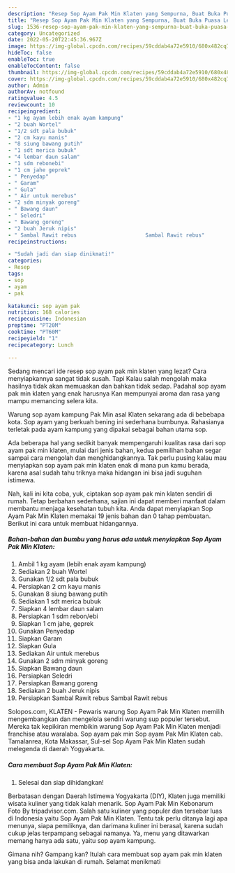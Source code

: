 ```yaml
---
description: "Resep Sop Ayam Pak Min Klaten yang Sempurna, Buat Buka Puasa Lezat Sekali"
title: "Resep Sop Ayam Pak Min Klaten yang Sempurna, Buat Buka Puasa Lezat Sekali"
slug: 1536-resep-sop-ayam-pak-min-klaten-yang-sempurna-buat-buka-puasa-lezat-sekali
category: Uncategorized
date: 2022-05-20T22:45:36.967Z
image: https://img-global.cpcdn.com/recipes/59cddab4a72e5910/680x482cq70/sop-ayam-pak-min-klaten-foto-resep-utama.jpg
hideToc: false
enableToc: true
enableTocContent: false
thumbnail: https://img-global.cpcdn.com/recipes/59cddab4a72e5910/680x482cq70/sop-ayam-pak-min-klaten-foto-resep-utama.jpg
cover: https://img-global.cpcdn.com/recipes/59cddab4a72e5910/680x482cq70/sop-ayam-pak-min-klaten-foto-resep-utama.jpg
author: Admin
authorAv: notfound
ratingvalue: 4.5
reviewcount: 10
recipeingredient:
- "1 kg ayam lebih enak ayam kampung"
- "2 buah Wortel"
- "1/2 sdt pala bubuk"
- "2 cm kayu manis"
- "8 siung bawang putih"
- "1 sdt merica bubuk"
- "4 lembar daun salam"
- "1 sdm rebonebi"
- "1 cm jahe geprek"
- " Penyedap"
- " Garam"
- " Gula"
- " Air untuk merebus"
- "2 sdm minyak goreng"
- " Bawang daun"
- " Seledri"
- " Bawang goreng"
- "2 buah Jeruk nipis"
- " Sambal Rawit rebus                      Sambal Rawit rebus"
recipeinstructions:

- "Sudah jadi dan siap dinikmati!"
categories:
- Resep
tags:
- sop
- ayam
- pak

katakunci: sop ayam pak 
nutrition: 168 calories
recipecuisine: Indonesian
preptime: "PT20M"
cooktime: "PT60M"
recipeyield: "1"
recipecategory: Lunch

---
```



Sedang mencari ide resep sop ayam pak min klaten yang lezat? Cara menyiapkannya sangat tidak susah. Tapi Kalau salah mengolah maka hasilnya tidak akan memuaskan dan bahkan tidak sedap. Padahal sop ayam pak min klaten yang enak harusnya Kan mempunyai aroma dan rasa yang mampu memancing selera kita.


Warung sop ayam kampung Pak Min asal Klaten sekarang ada di bebebapa kota. Sop ayam yang berkuah bening ini sederhana bumbunya. Rahasianya terletak pada ayam kampung yang dipakai sebagai bahan utama sop.

Ada beberapa hal yang sedikit banyak mempengaruhi kualitas rasa dari sop ayam pak min klaten, mulai dari jenis bahan, kedua pemilihan bahan segar sampai cara mengolah dan menghidangkannya. Tak perlu pusing kalau mau menyiapkan sop ayam pak min klaten enak di mana pun kamu berada, karena asal sudah tahu triknya maka hidangan ini bisa jadi suguhan istimewa.


Nah, kali ini kita coba, yuk, ciptakan sop ayam pak min klaten sendiri di rumah. Tetap berbahan sederhana, sajian ini dapat memberi manfaat dalam membantu menjaga kesehatan tubuh kita. Anda dapat menyiapkan Sop Ayam Pak Min Klaten memakai 19 jenis bahan dan 0 tahap pembuatan. Berikut ini cara untuk membuat hidangannya.

<!--inarticleads1-->

##### Bahan-bahan dan bumbu yang harus ada untuk menyiapkan Sop Ayam Pak Min Klaten:

1. Ambil 1 kg ayam (lebih enak ayam kampung)
1. Sediakan 2 buah Wortel
1. Gunakan 1/2 sdt pala bubuk
1. Persiapkan 2 cm kayu manis
1. Gunakan 8 siung bawang putih
1. Sediakan 1 sdt merica bubuk
1. Siapkan 4 lembar daun salam
1. Persiapkan 1 sdm rebon/ebi
1. Siapkan 1 cm jahe, geprek
1. Gunakan  Penyedap
1. Siapkan  Garam
1. Siapkan  Gula
1. Sediakan  Air untuk merebus
1. Gunakan 2 sdm minyak goreng
1. Siapkan  Bawang daun
1. Persiapkan  Seledri
1. Persiapkan  Bawang goreng
1. Sediakan 2 buah Jeruk nipis
1. Persiapkan  Sambal Rawit rebus                      Sambal Rawit rebus


Solopos.com, KLATEN - Pewaris warung Sop Ayam Pak Min Klaten memilih mengembangkan dan mengelola sendiri warung sup populer tersebut. Mereka tak kepikiran membikin warung Sop Ayam Pak Min Klaten menjadi franchise atau waralaba. Sop ayam pak min Sop ayam Pak Min Klaten cab. Tamalanrea, Kota Makassar, Sul-sel Sop Ayam Pak Min Klaten sudah melegenda di daerah Yogyakarta. 

<!--inarticleads2-->

##### Cara membuat Sop Ayam Pak Min Klaten:


1. Selesai dan siap dihidangkan!

Berbatasan dengan Daerah Istimewa Yogyakarta (DIY), Klaten juga memiliki wisata kuliner yang tidak kalah menarik. Sop Ayam Pak Min Kebonarum ️ Foto By tripadvisor.com. Salah satu kuliner yang populer dan tersebar luas di Indonesia yaitu Sop Ayam Pak Min Klaten. Tentu tak perlu ditanya lagi apa menunya, siapa pemiliknya, dan darimana kuliner ini berasal, karena sudah cukup jelas terpampang sebagai namanya. Ya, menu yang ditawarkan memang hanya ada satu, yaitu sop ayam kampung. 

Gimana nih? Gampang kan? Itulah cara membuat sop ayam pak min klaten yang bisa anda lakukan di rumah. Selamat menikmati
